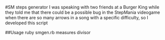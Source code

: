 #SM steps generator
I was speaking with two friends at a Burger King while they told me that there could be a possible bug in the StepMania videogame when there are so many arrows in a song with a specific difficulty, so I developed this script

##Usage
ruby smgen.rb measures divisor
